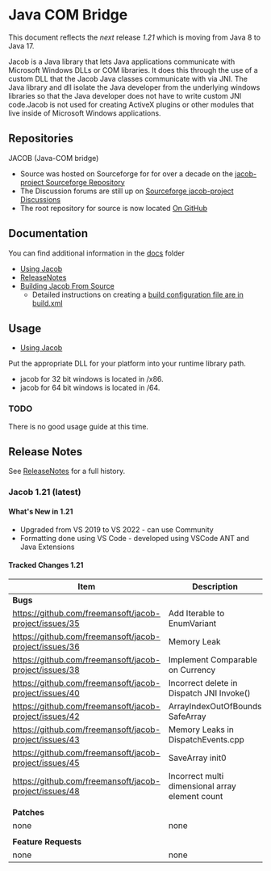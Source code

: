 # Java COM Bridge

This document reflects the _next_ release _1.21_ which is moving from Java 8 to Java 17.

Jacob is a Java library that lets Java applications communicate with Microsoft Windows DLLs or COM libraries. It does this through the use of a custom DLL that the Jacob Java classes communicate with via JNI. The Java library and dll isolate the Java developer from the underlying windows libraries so that the Java developer does not have to write custom JNI code.Jacob is not used for creating ActiveX plugins or other modules that live inside of Microsoft Windows applications.

## Repositories

JACOB (Java-COM bridge)

* Source was hosted on Sourceforge for for over a decade on the [jacob-project Sourceforge Repository](http://sourceforge.net/project/jacob-project)
* The Discussion forums are still up on [Sourceforge jacob-project Discussions](https://sourceforge.net/p/jacob-project/discussion)
* The root repository for source is now located [On GitHub](https://github.com/freemansoft/jacob-project)

## Documentation

You can find additional information in the [docs](docs) folder

* [Using Jacob](docs/UsingJacob.md)
* [ReleaseNotes](docs/ReleaseNotes.md)
* [Building Jacob From Source](docs/BuildingJacobFromSource.md)
  * Detailed instructions on creating a [build configuration file are in build.xml](build.xml)

## Usage

* [Using Jacob](docs/UsingJacob.md)

Put the appropriate DLL for your platform into your runtime library path.

* jacob for 32 bit windows is located in /x86.
* jacob for 64 bit windows is located in /64.

### TODO

There is no good usage guide at this time.

## Release Notes

See [ReleaseNotes](docs/ReleaseNotes.md) for a full history.

### Jacob 1.21 (latest)

#### What's New in 1.21

* Upgraded from VS 2019 to VS 2022 - can use Community
* Formatting done using VS Code - developed using VSCode ANT and Java Extensions

#### Tracked Changes 1.21

| Item                                                     | Description                                     |
| -------------------------------------------------------- | ----------------------------------------------- |
| **Bugs**                                                 |                                                 |
| <https://github.com/freemansoft/jacob-project/issues/35> | Add Iterable to EnumVariant                     |
| <https://github.com/freemansoft/jacob-project/issues/36> | Memory Leak                                     |
| <https://github.com/freemansoft/jacob-project/issues/38> | Implement Comparable on Currency                |
| <https://github.com/freemansoft/jacob-project/issues/40> | Incorrect delete in Dispatch JNI Invoke()       |
| <https://github.com/freemansoft/jacob-project/issues/42> | ArrayIndexOutOfBounds SafeArray                 |
| <https://github.com/freemansoft/jacob-project/issues/43> | Memory Leaks in DispatchEvents.cpp              |
| <https://github.com/freemansoft/jacob-project/issues/45> | SaveArray init0                                 |
| <https://github.com/freemansoft/jacob-project/issues/48> | Incorrect multi dimensional array element count |
|                                                          |                                                 |
| **Patches**                                              |                                                 |
| none                                                     | none                                            |
|                                                          |                                                 |
| **Feature Requests**                                     |                                                 |
| none                                                     | none                                            |
